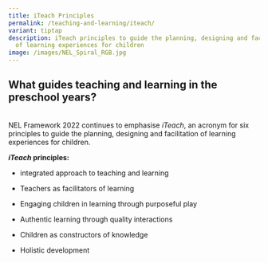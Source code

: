 ```yaml
---
title: iTeach Principles
permalink: /teaching-and-learning/iteach/
variant: tiptap
description: iTeach principles to guide the planning, designing and facilitation
  of learning experiences for children
image: /images/NEL_Spiral_RGB.jpg
---
```

<h2>What guides teaching and learning in the preschool years?</h2><p><br>NEL Framework 2022 continues to emphasise <em>iTeach</em>, an acronym for six principles to guide the planning, designing and facilitation of learning experiences for children.</p><p><strong><em>iTeach</em> principles:</strong></p><ul data-tight="true" class="tight"><li><p>integrated approach to teaching and learning</p></li><li><p>Teachers as facilitators of learning</p></li><li><p>Engaging children in learning through purposeful play</p></li><li><p>Authentic learning through quality interactions</p></li><li><p>Children as constructors of knowledge</p></li><li><p>Holistic development</p></li></ul><p></p>